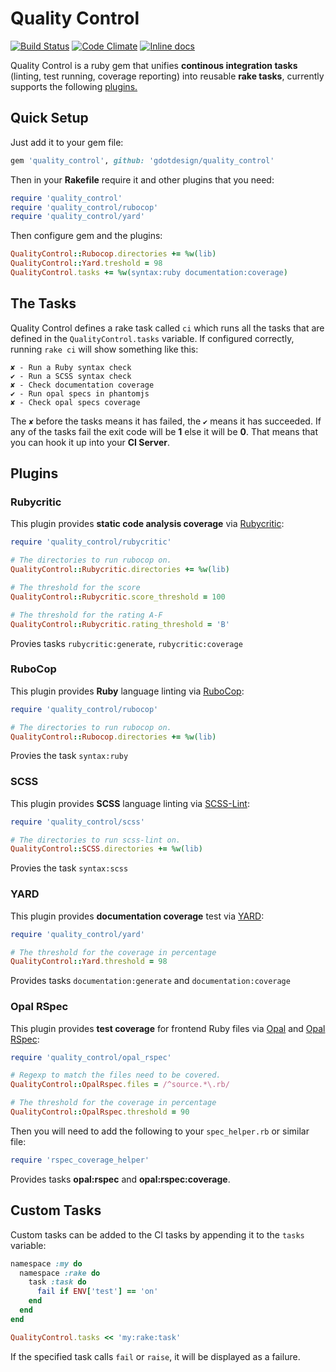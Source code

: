 Quality Control
===============
[![Build Status](https://travis-ci.org/gdotdesign/quality-control.svg?branch=master)](https://travis-ci.org/gdotdesign/quality-control)
[![Code Climate](https://codeclimate.com/github/gdotdesign/quality-control/badges/gpa.svg)](https://codeclimate.com/github/gdotdesign/quality-control)
[![Inline docs](http://inch-ci.org/github/gdotdesign/quality-control.png?branch=master)](http://inch-ci.org/github/gdotdesign/quality-control)

Quality Control is a ruby gem that unifies **continous integration tasks** (linting, test running, coverage reporting) into reusable **rake tasks**, currently supports the following [plugins.](#plugins)

## Quick Setup
Just add it to your gem file:
```ruby
gem 'quality_control', github: 'gdotdesign/quality_control'
```

Then in your **Rakefile** require it and other plugins that you need:
```ruby
require 'quality_control'
require 'quality_control/rubocop'
require 'quality_control/yard'
```

Then configure gem and the plugins:
```ruby
QualityControl::Rubocop.directories += %w(lib)
QualityControl::Yard.treshold = 98
QualityControl.tasks += %w(syntax:ruby documentation:coverage)
```
## The Tasks
Quality Control defines a rake task called `ci` which runs all the tasks that are defined in the `QualityControl.tasks` variable. If configured correctly, running `rake ci` will show something like this:
```
✘ - Run a Ruby syntax check
✔ - Run a SCSS syntax check
✘ - Check documentation coverage
✔ - Run opal specs in phantomjs
✘ - Check opal specs coverage
```
The `✘` before the tasks means it has failed, the `✔` means it has succeeded. If any of the tasks fail the exit code will be **1** else it will be **0**. That means that you can hook it up into your **CI Server**.

## Plugins
### Rubycritic
This plugin provides **static code analysis coverage** via [Rubycritic](https://github.com/whitesmith/rubycritic):
```ruby
require 'quality_control/rubycritic'

# The directories to run rubocop on.
QualityControl::Rubycritic.directories += %w(lib)

# The threshold for the score
QualityControl::Rubycritic.score_threshold = 100

# The threshold for the rating A-F
QualityControl::Rubycritic.rating_threshold = 'B'
```
Provies tasks `rubycritic:generate`, `rubycritic:coverage`

### RuboCop
This plugin provides **Ruby** language linting via [RuboCop](https://github.com/bbatsov/rubocop):
```ruby
require 'quality_control/rubocop'

# The directories to run rubocop on.
QualityControl::Rubocop.directories += %w(lib)
```
Provies the task `syntax:ruby`

### SCSS
This plugin provides **SCSS** language linting via [SCSS-Lint](https://github.com/causes/scss-lint):
```ruby
require 'quality_control/scss'

# The directories to run scss-lint on.
QualityControl::SCSS.directories += %w(lib)
```
Provies the task `syntax:scss`

### YARD
This plugin provides **documentation coverage** test via [YARD](http://yardoc.org/):
```ruby
require 'quality_control/yard'

# The threshold for the coverage in percentage
QualityControl::Yard.threshold = 98
```
Provides tasks `documentation:generate` and `documentation:coverage`

### Opal RSpec
This plugin provides **test coverage** for frontend Ruby files via [Opal](http://opalrb.org/) and [Opal RSpec](https://github.com/opal/opal-rspec):
```ruby
require 'quality_control/opal_rspec'

# Regexp to match the files need to be covered.
QualityControl::OpalRspec.files = /^source.*\.rb/

# The threshold for the coverage in percentage
QualityControl::OpalRspec.threshold = 90
```
Then you will need to add the following to your `spec_helper.rb` or similar file:
```ruby
require 'rspec_coverage_helper'
```
Provides tasks **opal:rspec** and **opal:rspec:coverage**.

## Custom Tasks
Custom tasks can be added to the CI tasks by appending it to the `tasks` variable:
```ruby
namespace :my do
  namespace :rake do
    task :task do
      fail if ENV['test'] == 'on'
    end
  end
end

QualityControl.tasks << 'my:rake:task'
```
If the specified task calls `fail` or `raise`, it will be displayed as a failure.
